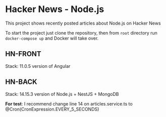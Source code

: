 # Hacker News - Node.js

This project shows recently posted articles about Node.js on Hacker News

To start the project just clone the repository, then from `root` directory run `docker-compose up` and Docker will take over.

## HN-FRONT

Stack: 11.0.5 version of Angular

## HN-BACK

Stack: 14.15.3 version of Node.js + NestJS + MongoDB

**For test**: I recommend change line 14 on articles.service.ts to @Cron(CronExpression.EVERY_5_SECONDS)
